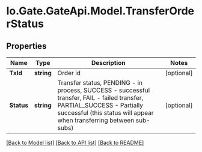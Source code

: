 
# Io.Gate.GateApi.Model.TransferOrderStatus

## Properties

Name | Type | Description | Notes
------------ | ------------- | ------------- | -------------
**TxId** | **string** | Order id | [optional] 
**Status** | **string** | Transfer status, PENDING - in process, SUCCESS - successful transfer, FAIL - failed transfer, PARTIAL_SUCCESS - Partially successful (this status will appear when transferring between sub-subs) | [optional] 

[[Back to Model list]](../README.md#documentation-for-models)
[[Back to API list]](../README.md#documentation-for-api-endpoints)
[[Back to README]](../README.md)
